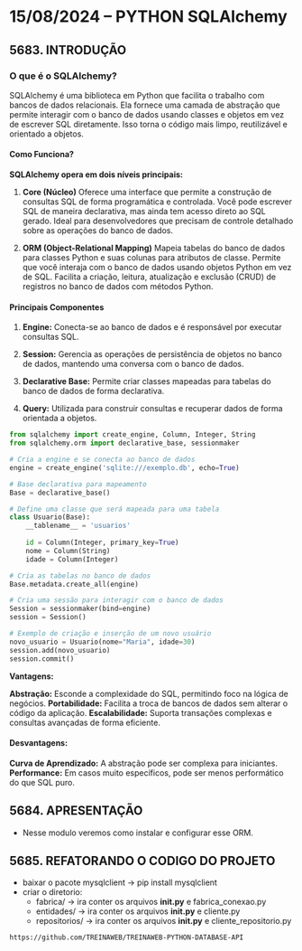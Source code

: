 <!-- trunk-ignore-all(prettier) -->
# 15/08/2024 – PYTHON SQLAlchemy 

## 5683. INTRODUÇÃO

### O que é o SQLAlchemy?
SQLAlchemy é uma biblioteca em Python que facilita o trabalho com bancos de dados relacionais. Ela fornece uma camada de abstração que permite interagir com o banco de dados usando classes e objetos em vez de escrever SQL diretamente. Isso torna o código mais limpo, reutilizável e orientado a objetos.

#### Como Funciona?

**SQLAlchemy opera em dois níveis principais:**

1. **Core (Núcleo)**
Oferece uma interface que permite a construção de consultas SQL de forma programática e controlada.
Você pode escrever SQL de maneira declarativa, mas ainda tem acesso direto ao SQL gerado.
Ideal para desenvolvedores que precisam de controle detalhado sobre as operações do banco de dados.

2. **ORM (Object-Relational Mapping)**
Mapeia tabelas do banco de dados para classes Python e suas colunas para atributos de classe.
Permite que você interaja com o banco de dados usando objetos Python em vez de SQL.
Facilita a criação, leitura, atualização e exclusão (CRUD) de registros no banco de dados com métodos Python.

#### Principais Componentes

1. **Engine:** Conecta-se ao banco de dados e é responsável por executar consultas SQL.

2. **Session:** Gerencia as operações de persistência de objetos no banco de dados, mantendo uma conversa com o banco de dados.

3. **Declarative Base:** Permite criar classes mapeadas para tabelas do banco de dados de forma declarativa.

4. **Query:** Utilizada para construir consultas e recuperar dados de forma orientada a objetos.

```python
from sqlalchemy import create_engine, Column, Integer, String
from sqlalchemy.orm import declarative_base, sessionmaker

# Cria a engine e se conecta ao banco de dados
engine = create_engine('sqlite:///exemplo.db', echo=True)

# Base declarativa para mapeamento
Base = declarative_base()

# Define uma classe que será mapeada para uma tabela
class Usuario(Base):
    __tablename__ = 'usuarios'
    
    id = Column(Integer, primary_key=True)
    nome = Column(String)
    idade = Column(Integer)

# Cria as tabelas no banco de dados
Base.metadata.create_all(engine)

# Cria uma sessão para interagir com o banco de dados
Session = sessionmaker(bind=engine)
session = Session()

# Exemplo de criação e inserção de um novo usuário
novo_usuario = Usuario(nome="Maria", idade=30)
session.add(novo_usuario)
session.commit()

```
**Vantagens:**

**Abstração:** Esconde a complexidade do SQL, permitindo foco na lógica de negócios.
**Portabilidade:** Facilita a troca de bancos de dados sem alterar o código da aplicação.
**Escalabilidade:** Suporta transações complexas e consultas avançadas de forma eficiente.

#### Desvantagens:

**Curva de Aprendizado:** A abstração pode ser complexa para iniciantes.
**Performance:** Em casos muito específicos, pode ser menos performático do que SQL puro.


## 5684. APRESENTAÇÃO

- Nesse modulo veremos como instalar e configurar esse ORM.

## 5685. REFATORANDO O CODIGO DO PROJETO

- baixar o pacote mysqlclient -> pip install mysqlclient
- criar o diretorio: 
    - fabrica/ -> ira conter os arquivos __init.py__ e fabrica_conexao.py
    - entidades/ -> ira conter os arquivos __init.py__ e cliente.py
    - repositorios/ -> ira conter os arquivos __init.py__ e cliente_repositorio.py 

```bash
https://github.com/TREINAWEB/TREINAWEB-PYTHON-DATABASE-API
```
   
